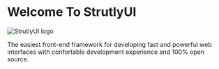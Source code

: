# Welcome To StrutlyUI
![StrutlyUI logo](https://raw.githubusercontent.com/strutly/StrutlyUI/master/Strutly-ui.png)

The easiest front-end framework for developing fast and powerful web interfaces with confortable development experience and 100% open source.
